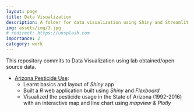 ```yaml
---
layout: page
title: Data Visualization
description: A folder for data visualization using Shiny and Streamlit
img: assets/img/3.jpg
# redirect: https://unsplash.com
importance: 2
category: work
---
```


This repository commits to Data Visualization using lab obtained/open source data. 

- <a href="https://github.com/TuoooLiu666/expense-tracker">Arizona Pesticide Use</a>:
  - Learnt basics and layout of *Shiny* app
  - Built a *R* web application built using *Shiny* and *Flexboard*
  - Visualized the pesticide usage in the State of Arizona (1992-2016) with an interactive map and line chart using *mapview & Plotly*





